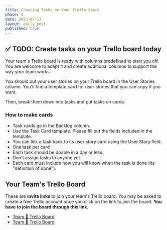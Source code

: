 ```yaml
---
title: Creating Tasks on Your Trello Board
phase: 4
date: 2023-07-13
layout: daily_post
published: true
---
```


## ✅ TODO: Create tasks on your Trello board today

Your team's Trello board is ready with columns predefined to start you off. You are welcome to adapt it and create additional columns to support the way your team works.

You should put your user stories on your Trello board in the User Stories column. You'll find a template card for user stories that you can copy if you want.

Then, break them down into tasks and put tasks on cards.

### How to make cards

- Task cards go in the Backlog column.
- Use the Task Card template. Please fill out the fields included in the template.
- You can link a task back to its user story card using the User Story field.
- One task per card
- Each task should be doable in a day or less.
- Don't assign tasks to anyone yet.
- Each card must include how you will know when the task is done (its "definition of done").

## Your Team's Trello Board

These are **invite links** to join your team's Trello board. You may be asked to create a free Trello account once you click on the link to join the board. **You have to join the board through this link.**

- [Team 🍔 Trello Board](https://trello.com/invite/b/LpzII5zo/ATTI5760ac623abd30778d01b5a44770639640A88E79/team-🍔)
- [Team 🍟 Trello Board](https://trello.com/invite/b/g1ZMCkfM/ATTI6e3bda1df15b201f7d6d7545692f4288C9F7AEC2/team-🍟)
